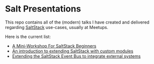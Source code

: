 # Salt Presentations

This repo contains all of the (modern) talks I have created and delivered regarding [SaltStack](https://docs.saltstack.com/en/latest/) use-cases, usually at Meetups.

Here is the current list:

* [A Mini-Workshop For SaltStack Beginners](./mini-workshop/)
* [An introduction to extending SaltStack with custom modules](./eink-weather/)
* [Extending the SaltStack Event Bus to integrate external systems](./nhlevents/)
